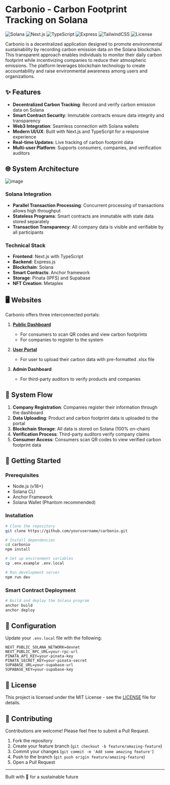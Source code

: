 # Carbonio - Carbon Footprint Tracking on Solana

![Solana](https://img.shields.io/badge/Solana-1.98-blueviolet)
![Next.js](https://img.shields.io/badge/Next.js-14.2-lightgrey)
![TypeScript](https://img.shields.io/badge/TypeScript-5.4-blue)
![Express](https://img.shields.io/badge/Express-4.18-green)
![TailwindCSS](https://img.shields.io/badge/TailwindCSS-3.3-cyan)
![License](https://img.shields.io/badge/License-MIT-yellow)

Carbonio is a decentralized application designed to promote environmental sustainability by recording carbon emission data on the Solana blockchain. This transparent approach enables individuals to monitor their daily carbon footprint while incentivizing companies to reduce their atmospheric emissions. The platform leverages blockchain technology to create accountability and raise environmental awareness among users and organizations.

## ✨ Features

- **Decentralized Carbon Tracking**: Record and verify carbon emission data on Solana
- **Smart Contract Security**: Immutable contracts ensure data integrity and transparency
- **Web3 Integration**: Seamless connection with Solana wallets
- **Modern UI/UX**: Built with Next.js and TypeScript for a responsive experience
- **Real-time Updates**: Live tracking of carbon footprint data
- **Multi-user Platform**: Supports consumers, companies, and verification auditors

## 🌐 System Architecture
![image](https://github.com/user-attachments/assets/d43f335b-0bb4-4c29-91cc-d3c0fbee5359)

### Solana Integration

- **Parallel Transaction Processing**: Concurrent processing of transactions allows high throughput
- **Stateless Programs**: Smart contracts are immutable with state data stored separately
- **Transaction Transparency**: All company data is visible and verifiable by all participants

### Technical Stack

- **Frontend**: Next.js with TypeScript
- **Backend**: Express.js
- **Blockchain**: Solana
- **Smart Contracts**: Anchor framework
- **Storage**: Pinata (IPFS) and Supabase
- **NFT Creation**: Metaplex

## 🖥️ Websites

Carbonio offers three interconnected portals:

1. **[Public Dashboard](https://github.com/Levironexe/carbonio)**
   - For consumers to scan QR codes and view carbon footprints
   - For companies to register to the system

2. **[User Portal](https://github.com/Levironexe/carbonioPartner)**
   - For user to upload their carbon data with pre-formatted .xlsx file

3. **Admin Dashboard**
   - For third-party auditors to verify products and companies

## 🔄 System Flow

1. **Company Registration**: Companies register their information through the dashboard
2. **Data Uploading**: Product and carbon footprint data is uploaded to the portal
3. **Blockchain Storage**: All data is stored on Solana (100% on-chain)
4. **Verification Process**: Third-party auditors verify company claims
5. **Consumer Access**: Consumers scan QR codes to view verified carbon footprint data

## 🚀 Getting Started

### Prerequisites

- Node.js (v18+)
- Solana CLI
- Anchor Framework
- Solana Wallet (Phantom recommended)

### Installation

```bash
# Clone the repository
git clone https://github.com/yourusername/carbonio.git

# Install dependencies
cd carbonio
npm install

# Set up environment variables
cp .env.example .env.local

# Run development server
npm run dev
```

### Smart Contract Deployment

```bash
# Build and deploy the Solana program
anchor build
anchor deploy
```

## 🔧 Configuration

Update your `.env.local` file with the following:

```
NEXT_PUBLIC_SOLANA_NETWORK=devnet
NEXT_PUBLIC_RPC_URL=your-rpc-url
PINATA_API_KEY=your-pinata-key
PINATA_SECRET_KEY=your-pinata-secret
SUPABASE_URL=your-supabase-url
SUPABASE_KEY=your-supabase-key
```

## 📝 License

This project is licensed under the MIT License - see the [LICENSE](LICENSE) file for details.

## 👥 Contributing

Contributions are welcome! Please feel free to submit a Pull Request.

1. Fork the repository
2. Create your feature branch (`git checkout -b feature/amazing-feature`)
3. Commit your changes (`git commit -m 'Add some amazing feature'`)
4. Push to the branch (`git push origin feature/amazing-feature`)
5. Open a Pull Request

---

Built with 💚 for a sustainable future
